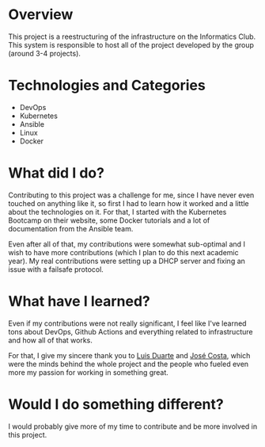 # Overview

This project is a reestructuring of the infrastructure on the Informatics Club. This system is responsible to host all of the project developed by the group (around 3-4 projects).

# Technologies and Categories
+ DevOps
+ Kubernetes
+ Ansible
+ Linux
+ Docker

# What did I do?

Contributing to this project was a challenge for me, since I have never even touched on anything like it, so first I had to learn how it worked and a little about the technologies on it. For that, I started with the Kubernetes Bootcamp on their website, some Docker tutorials and a lot of documentation from the Ansible team.

Even after all of that, my contributions were somewhat sub-optimal and I wish to have more contributions (which I plan to do this next academic year). My real contributions were setting up a DHCP server and fixing an issue with a failsafe protocol.

# What have I learned?

Even if my contributions were not really significant, I feel like I've learned tons about DevOps, Github Actions and everything related to infrastructure and how all of that works.

For that, I give my sincere thank you to [Luis Duarte](https://github.com/LuisDuarte1/) and [José Costa](https://github.com/Sirze01), which were the minds behind the whole project and the people who fueled even more my passion for working in something great.

# Would I do something different?

I would probably give more of my time to contribute and be more involved in this project.